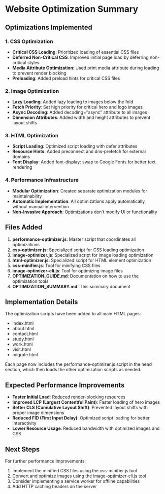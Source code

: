 # Website Optimization Summary

## Optimizations Implemented

### 1. CSS Optimization
- **Critical CSS Loading**: Prioritized loading of essential CSS files
- **Deferred Non-Critical CSS**: Improved initial page load by deferring non-critical styles
- **Media Attribute Optimization**: Used print media attribute during loading to prevent render blocking
- **Preloading**: Added preload hints for critical CSS files

### 2. Image Optimization
- **Lazy Loading**: Added lazy loading to images below the fold
- **Fetch Priority**: Set high priority for critical hero and logo images
- **Async Decoding**: Added decoding="async" attribute to all images
- **Dimension Attributes**: Added width and height attributes to prevent layout shifts

### 3. HTML Optimization
- **Script Loading**: Optimized script loading with defer attributes
- **Resource Hints**: Added preconnect and dns-prefetch for external domains
- **Font Display**: Added font-display: swap to Google Fonts for better text rendering

### 4. Performance Infrastructure
- **Modular Optimization**: Created separate optimization modules for maintainability
- **Automatic Implementation**: All optimizations apply automatically without manual intervention
- **Non-Invasive Approach**: Optimizations don't modify UI or functionality

## Files Added

1. **performance-optimizer.js**: Master script that coordinates all optimizations
2. **css-optimizer.js**: Specialized script for CSS loading optimization
3. **image-optimizer.js**: Specialized script for image loading optimization
4. **html-optimizer.js**: Specialized script for HTML element optimization
5. **css-minifier.js**: Tool for minifying CSS files
6. **image-optimizer-cli.js**: Tool for optimizing image files
7. **OPTIMIZATION_GUIDE.md**: Documentation on how to use the optimization tools
8. **OPTIMIZATION_SUMMARY.md**: This summary document

## Implementation Details

The optimization scripts have been added to all main HTML pages:
- index.html
- about.html
- contact.html
- study.html
- work.html
- visit.html
- migrate.html

Each page now includes the performance-optimizer.js script in the head section, which then loads the other optimization scripts as needed.

## Expected Performance Improvements

- **Faster Initial Load**: Reduced render-blocking resources
- **Improved LCP (Largest Contentful Paint)**: Faster loading of hero images
- **Better CLS (Cumulative Layout Shift)**: Prevented layout shifts with proper image dimensions
- **Reduced FID (First Input Delay)**: Optimized script loading for better interactivity
- **Lower Resource Usage**: Reduced bandwidth with optimized images and CSS

## Next Steps

For further performance improvements:
1. Implement the minified CSS files using the css-minifier.js tool
2. Convert and optimize images using the image-optimizer-cli.js tool
3. Consider implementing a service worker for offline capabilities
4. Add HTTP caching headers on the server